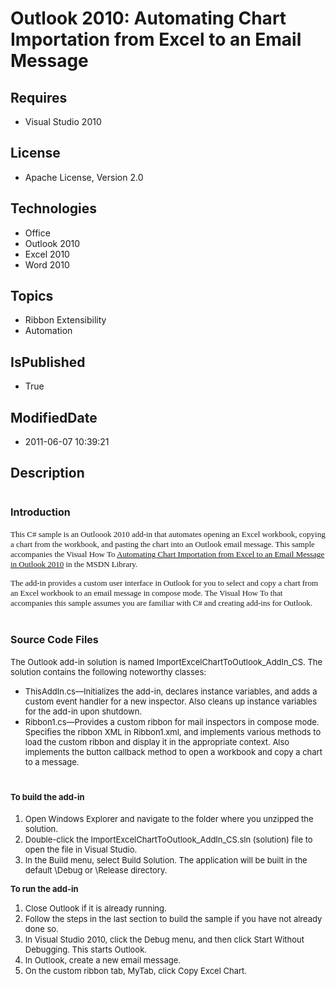 # Outlook 2010: Automating Chart Importation from Excel to an Email Message
## Requires
* Visual Studio 2010
## License
* Apache License, Version 2.0
## Technologies
* Office
* Outlook 2010
* Excel 2010
* Word 2010
## Topics
* Ribbon Extensibility
* Automation
## IsPublished
* True
## ModifiedDate
* 2011-06-07 10:39:21
## Description

<h1><span style="font-size:medium">Introduction</span></h1>
<p><span style="font-family:verdana,geneva; font-size:small">This C# sample&nbsp;is an&nbsp;Outloook 2010 add-in that automates opening an Excel workbook, copying a chart from the workbook, and pasting the chart into an Outlook email message. This sample accompanies
 the Visual How To <a href="http://msdn.microsoft.com/en-us/library/hh227293.aspx" target="_blank">
Automating Chart Importation from Excel to an Email Message in Outlook 2010</a> in the MSDN Library.</span></p>
<p><span style="font-family:verdana,geneva; font-size:small">The add-in provides a custom user interface in Outlook for you to select and copy a chart from an Excel workbook to an email message in compose mode.&nbsp;The&nbsp;Visual How To that accompanies this
 sample&nbsp;assumes you are familiar with C# and creating add-ins for Outlook.</span></p>
<h1><span style="font-size:medium">Source Code Files</span></h1>
<p><span style="font-size:small">The Outlook add-in solution is named ImportExcelChartToOutlook_AddIn_CS. The solution contains the following noteworthy classes:</span></p>
<ul>
<li><span style="font-size:small">ThisAddIn.cs&mdash;Initializes the add-in, declares instance variables, and adds a custom event handler for a new inspector. Also cleans up instance variables for the add-in upon shutdown.</span>
</li><li><span style="font-size:small">Ribbon1.cs&mdash;Provides a custom ribbon for mail inspectors in compose mode. Specifies the ribbon XML in Ribbon1.xml, and implements various methods to load the custom ribbon and display it in the appropriate context. Also
 implements the button callback method to open a workbook and copy a chart to a message.</span>
</li></ul>
<h1><span style="font-size:small">To build the add-in</span></h1>
<ol>
<li><span style="font-size:small">Open Windows Explorer and navigate to the folder where you unzipped the solution.</span>
</li><li><span style="font-size:small">Double-click the ImportExcelChartToOutlook_AddIn_CS.sln (solution) file to open the file in Visual Studio.</span>
</li><li><span style="font-size:small">In the Build menu, select Build Solution. The application will be built in the default \Debug or \Release directory.</span>
</li></ol>
<p><span style="font-size:small"><strong>To run the add-in</strong></span></p>
<ol>
<li><span style="font-size:small">Close Outlook if it is already running.</span> </li><li><span style="font-size:small">Follow the steps in the last section to build the sample if you have not already done so.</span>
</li><li><span style="font-size:small">In Visual Studio 2010, click the Debug menu, and then click Start Without Debugging. This starts Outlook.</span>
</li><li><span style="font-size:small">In Outlook, create a new email message.</span> </li><li><span style="font-size:small">On the custom ribbon tab, MyTab, click Copy Excel Chart.</span>
</li></ol>
